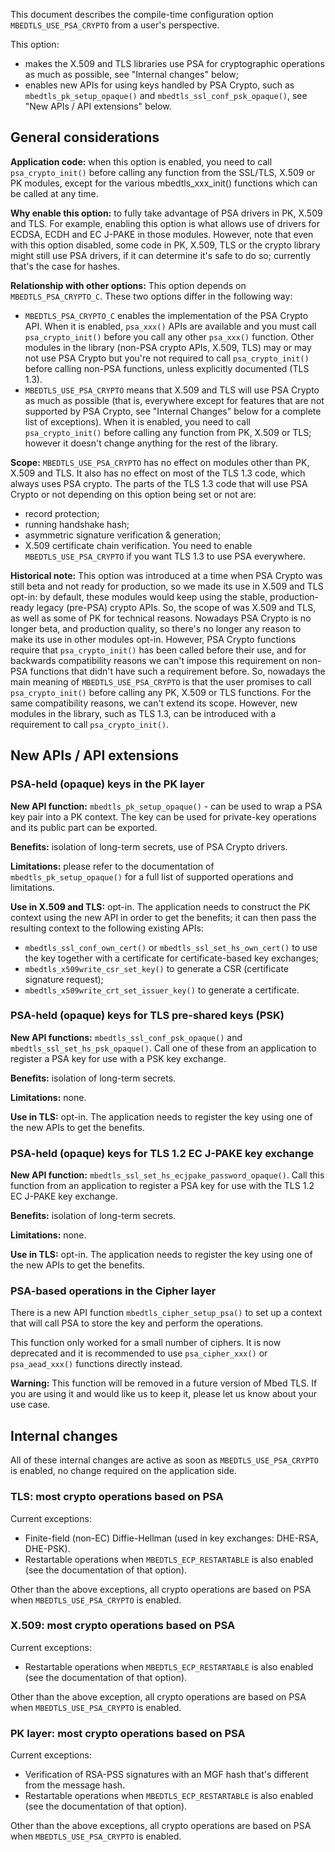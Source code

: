 This document describes the compile-time configuration option
`MBEDTLS_USE_PSA_CRYPTO` from a user's perspective.

This option:
- makes the X.509 and TLS libraries use PSA for cryptographic operations as
  much as possible, see "Internal changes" below;
- enables new APIs for using keys handled by PSA Crypto, such as
  `mbedtls_pk_setup_opaque()` and `mbedtls_ssl_conf_psk_opaque()`, see
"New APIs / API extensions" below.

General considerations
----------------------

**Application code:** when this option is enabled, you need to call
`psa_crypto_init()` before calling any function from the SSL/TLS, X.509 or PK
modules, except for the various mbedtls_xxx_init() functions which can be called
at any time.

**Why enable this option:** to fully take advantage of PSA drivers in PK,
X.509 and TLS. For example, enabling this option is what allows use of drivers
for ECDSA, ECDH and EC J-PAKE in those modules. However, note that even with
this option disabled, some code in PK, X.509, TLS or the crypto library might
still use PSA drivers, if it can determine it's safe to do so; currently
that's the case for hashes.

**Relationship with other options:** This option depends on
`MBEDTLS_PSA_CRYPTO_C`. These two options differ in the following way:
- `MBEDTLS_PSA_CRYPTO_C` enables the implementation of the PSA Crypto API.
  When it is enabled, `psa_xxx()` APIs are available and you must call
`psa_crypto_init()` before you call any other `psa_xxx()` function. Other
modules in the library (non-PSA crypto APIs, X.509, TLS) may or may not use
PSA Crypto but you're not required to call `psa_crypto_init()` before calling
non-PSA functions, unless explicitly documented (TLS 1.3).
- `MBEDTLS_USE_PSA_CRYPTO` means that X.509 and TLS will use PSA Crypto as
  much as possible (that is, everywhere except for features that are not
supported by PSA Crypto, see "Internal Changes" below for a complete list of
exceptions). When it is enabled, you need to call `psa_crypto_init()` before
calling any function from PK, X.509 or TLS; however it doesn't change anything
for the rest of the library.

**Scope:** `MBEDTLS_USE_PSA_CRYPTO` has no effect on modules other than PK,
X.509 and TLS. It also has no effect on most of the TLS 1.3 code, which always
uses PSA crypto. The parts of the TLS 1.3 code that will use PSA Crypto or not
depending on this option being set or not are:
- record protection;
- running handshake hash;
- asymmetric signature verification & generation;
- X.509 certificate chain verification.
You need to enable `MBEDTLS_USE_PSA_CRYPTO` if you want TLS 1.3 to use PSA
everywhere.

**Historical note:** This option was introduced at a time when PSA Crypto was
still beta and not ready for production, so we made its use in X.509 and TLS
opt-in: by default, these modules would keep using the stable,
production-ready legacy (pre-PSA) crypto APIs. So, the scope of was X.509 and
TLS, as well as some of PK for technical reasons. Nowadays PSA Crypto is no
longer beta, and production quality, so there's no longer any reason to make
its use in other modules opt-in. However, PSA Crypto functions require that
`psa_crypto_init()` has been called before their use, and for backwards
compatibility reasons we can't impose this requirement on non-PSA functions
that didn't have such a requirement before. So, nowadays the main meaning of
`MBEDTLS_USE_PSA_CRYPTO` is that the user promises to call `psa_crypto_init()`
before calling any PK, X.509 or TLS functions. For the same compatibility
reasons, we can't extend its scope. However, new modules in the library, such
as TLS 1.3, can be introduced with a requirement to call `psa_crypto_init()`.

New APIs / API extensions
-------------------------

### PSA-held (opaque) keys in the PK layer

**New API function:** `mbedtls_pk_setup_opaque()` - can be used to
wrap a PSA key pair into a PK context. The key can be used for private-key
operations and its public part can be exported.

**Benefits:** isolation of long-term secrets, use of PSA Crypto drivers.

**Limitations:** please refer to the documentation of `mbedtls_pk_setup_opaque()`
for a full list of supported operations and limitations.

**Use in X.509 and TLS:** opt-in. The application needs to construct the PK context
using the new API in order to get the benefits; it can then pass the
resulting context to the following existing APIs:

- `mbedtls_ssl_conf_own_cert()` or `mbedtls_ssl_set_hs_own_cert()` to use the
  key together with a certificate for certificate-based key exchanges;
- `mbedtls_x509write_csr_set_key()` to generate a CSR (certificate signature
  request);
- `mbedtls_x509write_crt_set_issuer_key()` to generate a certificate.

### PSA-held (opaque) keys for TLS pre-shared keys (PSK)

**New API functions:** `mbedtls_ssl_conf_psk_opaque()` and
`mbedtls_ssl_set_hs_psk_opaque()`. Call one of these from an application to
register a PSA key for use with a PSK key exchange.

**Benefits:** isolation of long-term secrets.

**Limitations:** none.

**Use in TLS:** opt-in. The application needs to register the key using one of
the new APIs to get the benefits.

### PSA-held (opaque) keys for TLS 1.2 EC J-PAKE key exchange

**New API function:** `mbedtls_ssl_set_hs_ecjpake_password_opaque()`.
Call this function from an application to register a PSA key for use with the
TLS 1.2 EC J-PAKE key exchange.

**Benefits:** isolation of long-term secrets.

**Limitations:** none.

**Use in TLS:** opt-in. The application needs to register the key using one of
the new APIs to get the benefits.

### PSA-based operations in the Cipher layer

There is a new API function `mbedtls_cipher_setup_psa()` to set up a context
that will call PSA to store the key and perform the operations.

This function only worked for a small number of ciphers. It is now deprecated
and it is recommended to use `psa_cipher_xxx()` or `psa_aead_xxx()` functions
directly instead.

**Warning:** This function will be removed in a future version of Mbed TLS. If
you are using it and would like us to keep it, please let us know about your
use case.

Internal changes
----------------

All of these internal changes are active as soon as `MBEDTLS_USE_PSA_CRYPTO`
is enabled, no change required on the application side.

### TLS: most crypto operations based on PSA

Current exceptions:

- Finite-field (non-EC) Diffie-Hellman (used in key exchanges: DHE-RSA,
  DHE-PSK).
- Restartable operations when `MBEDTLS_ECP_RESTARTABLE` is also enabled (see
  the documentation of that option).

Other than the above exceptions, all crypto operations are based on PSA when
`MBEDTLS_USE_PSA_CRYPTO` is enabled.

### X.509: most crypto operations based on PSA

Current exceptions:

- Restartable operations when `MBEDTLS_ECP_RESTARTABLE` is also enabled (see
  the documentation of that option).

Other than the above exception, all crypto operations are based on PSA when
`MBEDTLS_USE_PSA_CRYPTO` is enabled.

### PK layer: most crypto operations based on PSA

Current exceptions:

- Verification of RSA-PSS signatures with an MGF hash that's different from
  the message hash.
- Restartable operations when `MBEDTLS_ECP_RESTARTABLE` is also enabled (see
  the documentation of that option).

Other than the above exceptions, all crypto operations are based on PSA when
`MBEDTLS_USE_PSA_CRYPTO` is enabled.

